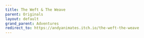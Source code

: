 ```yaml
---
title: The Weft & The Weave
parent: Originals
layout: default
grand_parent: Adventures
redirect_to: https://andyanimates.itch.io/the-weft-the-weave
---
```

